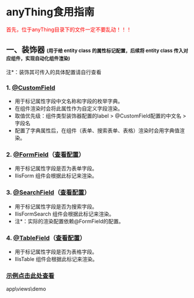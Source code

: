 # anyThing食用指南
<font style="color: red">首先，位于anyThing目录下的文件一定不要乱动！！！</font>

## 一、装饰器 <font size="2">(用于给 entity class 的属性标记配置，后续将 entity class 传入对应组件，实现自动化组件渲染)</font>
注*：装饰其可传入的具体配置请自行查看
### 1. [@CustomField](./decorator/CustomField.ts)
- 用于标记属性字段中文名称和字段的枚举字典。
- 在组件渲染时会将此属性作为自定义字段渲染。
- 取值优先级：组件类型装饰器配置的label > @CustomField配置的中文名 > 字段名
- 配置了字典属性后，在组件（表单、搜索表单、表格）渲染时会用字典值渲染。
### 2. [@FormField](./decorator/FormField.ts)（[查看配置](./interface/IFormFieldConfig.ts)）
- 用于标记属性字段是否为表单字段。
- IlisForm 组件会根据此标记来渲染。
### 3. [@SearchField](./decorator/SearchField.ts)（[查看配置](./interface/ISearchFieldConfig.ts)）
- 用于标记属性字段是否为搜索字段。
- IlisFormSearch 组件会根据此标记来渲染。
- 注*：实际的渲染配置依赖@FormField的配置。
### 4. [@TableField](./decorator/TableField.ts)（[查看配置](./interface/ITableFieldConfig.ts)）
- 用于标记属性字段是否为表格字段。
- IlisTable 组件会根据此标记来渲染。

### [示例点击此处查看](../views/demo/index.vue)
app\views\demo
